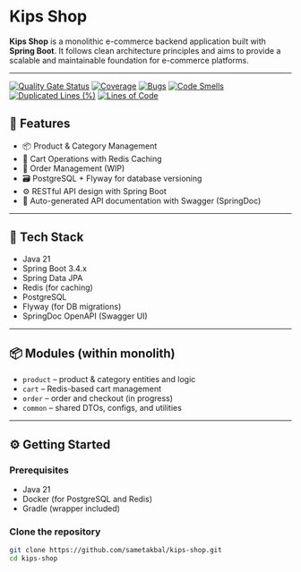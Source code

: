 # Kips Shop

**Kips Shop** is a monolithic e-commerce backend application built with **Spring Boot**. It follows clean architecture principles and aims to provide a scalable and maintainable foundation for e-commerce platforms.

---

[![Quality Gate Status](https://sonarcloud.io/api/project_badges/measure?project=sametakbal_kips-shop&metric=alert_status)](https://sonarcloud.io/summary/new_code?id=sametakbal_kips-shop)
[![Coverage](https://sonarcloud.io/api/project_badges/measure?project=sametakbal_kips-shop&metric=coverage)](https://sonarcloud.io/summary/new_code?id=sametakbal_kips-shop)
[![Bugs](https://sonarcloud.io/api/project_badges/measure?project=sametakbal_kips-shop&metric=bugs)](https://sonarcloud.io/summary/new_code?id=sametakbal_kips-shop)
[![Code Smells](https://sonarcloud.io/api/project_badges/measure?project=sametakbal_kips-shop&metric=code_smells)](https://sonarcloud.io/summary/new_code?id=sametakbal_kips-shop)
[![Duplicated Lines (%)](https://sonarcloud.io/api/project_badges/measure?project=sametakbal_kips-shop&metric=duplicated_lines_density)](https://sonarcloud.io/summary/new_code?id=sametakbal_kips-shop)
[![Lines of Code](https://sonarcloud.io/api/project_badges/measure?project=sametakbal_kips-shop&metric=ncloc)](https://sonarcloud.io/summary/new_code?id=sametakbal_kips-shop)




## 🚀 Features

- 📦 Product & Category Management  
- 🛒 Cart Operations with Redis Caching  
- 🧾 Order Management (WIP)  
- 🗃️ PostgreSQL + Flyway for database versioning  
- ⚙️ RESTful API design with Spring Boot  
- 📄 Auto-generated API documentation with Swagger (SpringDoc)

---

## 🧱 Tech Stack

- Java 21  
- Spring Boot 3.4.x  
- Spring Data JPA  
- Redis (for caching)  
- PostgreSQL  
- Flyway (for DB migrations)  
- SpringDoc OpenAPI (Swagger UI)

---

## 📦 Modules (within monolith)

- `product` – product & category entities and logic  
- `cart` – Redis-based cart management  
- `order` – order and checkout (in progress)  
- `common` – shared DTOs, configs, and utilities

---

## ⚙️ Getting Started

### Prerequisites

- Java 21  
- Docker (for PostgreSQL and Redis)
- Gradle (wrapper included)

### Clone the repository

```bash
git clone https://github.com/sametakbal/kips-shop.git
cd kips-shop
